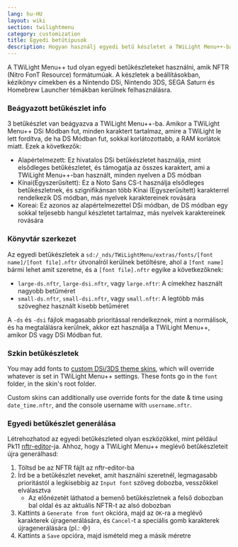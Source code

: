 ```yaml
---
lang: hu-HU
layout: wiki
section: twilightmenu
category: customization
title: Egyedi betűtípusok
description: Hogyan használj egyedi betű készletet a TWiLight Menu++-ban
---
```


A TWiLight Menu++ tud olyan egyedi betűkészleteket használni, amik NFTR (Nitro FonT Resource) formátumúak. A készletek a beállításokban, kézikönyv címekben és a Nintendo DSi, Nintendo 3DS, SEGA Saturn és Homebrew Launcher témákban kerülnek felhasználásra.

### Beágyazott betűkészlet info
3 betűkészlet van beágyazva a TWiLight Menu++-ba. Amikor a TWiLight Menu++ DSi Módban fut, minden karaktert tartalmaz, amire a TWiLight le lett fordítva, de ha DS Módban fut, sokkal korlátozottabb, a RAM korlátok miatt. Ezek a következők:
- Alapértelmezett: Ez hivatalos DSi betűkészletet használja, mint elsődleges betűkészletet, és támogatja az összes karaktert, ami a TWiLight Menu++-ban használt, minden nyelven a DS módban
- Kínai(Egyszerűsített): Ez a Noto Sans CS-t használja elsődleges betűkészletnek, és szignifikánsan több Kínai (Egyszerűsített) karakterrel rendelkezik DS módban, más nyelvek karaktereinek rovására
- Koreai: Ez azonos az alapértelmezettel DSi módban, de DS módban egy sokkal teljesebb hangul készletet tartalmaz, más nyelvek karaktereinek rovására

### Könyvtár szerkezet
Az egyedi betűkészletek a `sd:/_nds/TWiLightMenu/extras/fonts/[font name]/[font file].nftr` útvonalról kerülnek betöltésre, ahol a `[font name]` bármi lehet amit szeretne, és a `[font file].nftr` egyike a következőknek:
- `large-ds.nftr`, `large-dsi.nftr`, vagy `large.nftr`: A címekhez használt nagyobb betűméret
- `small-ds.nftr`, `small-dsi.nftr`, vagy `small.nftr`: A legtöbb más szöveghez használt kisebb betűméret

A `-ds` és `-dsi` fájlok magasabb prioritással rendelkeznek, mint a normálisok, és ha megtalálásra kerülnek, akkor ezt használja a TWiLight Menu++, amikor DS vagy DSi Módban fut.

### Szkin betűkészletek
You may add fonts to [custom DSi/3DS theme skins](custom-dsi-3ds-skins), which will override whatever is set in TWiLight Menu++ settings. These fonts go in the `font` folder, in the skin's root folder.

Custom skins can additionally use override fonts for the date & time using `date_time.nftr`, and the console username with `username.nftr`.

### Egyedi betűkészlet generálása
Létrehozhatod az egyedi betűkészleted olyan eszközökkel, mint például Pk11 [nftr-editor](https://pk11.us/nftr-editor/)-ja. Ahhoz, hogy a TWiLight Menu++ meglévő betűkészleteit újra generálhasd:
1. Töltsd be az NFTR fájlt az nftr-editor-ba
1. Írd be a betűkészlet neveket, amit használni szeretnél, legmagasabb prioritástól a legkisebbig az `Input font` szöveg dobozba, vesszőkkel elválasztva
   - Az előnézetét láthatod a bemenő betűkészletnek a felső dobozban bal oldal és az aktuális NFTR-t az alsó dobozban
1. Kattints a `Generate from font` okcióra, majd az `OK`-ra a meglévő karakterek újragenerálására, és `Cancel`-t a speciális gomb karakterek újragenerálására (pl.: &#xE000;)
1. Kattints a `Save` opcióra, majd ismételd meg a másik méretre
